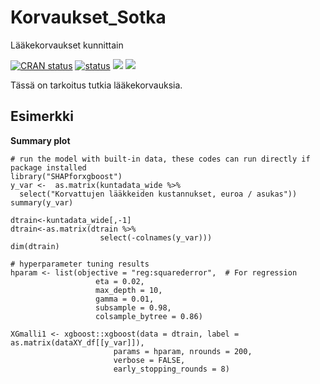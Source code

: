 # Korvaukset_Sotka
Lääkekorvaukset kunnittain

<!-- badges: start -->

[![CRAN status](https://www.r-pkg.org/badges/version/SHAPforxgboost)](https://CRAN.R-project.org/package=SHAPforxgboost) [![status](https://www.repostatus.org/badges/latest/active.svg)](https://www.repostatus.org/#active) [![](https://cranlogs.r-pkg.org/badges/SHAPforxgboost)](https://cran.r-project.org/package=SHAPforxgboost) [![](https://cranlogs.r-pkg.org/badges/grand-total/SHAPforxgboost?color=orange)](https://cran.r-project.org/package=SHAPforxgboost)

<!-- badges: end -->

Tässä on tarkoitus tutkia lääkekorvauksia.


## Esimerkki

**Summary plot**

```{r}
# run the model with built-in data, these codes can run directly if package installed  
library("SHAPforxgboost")
y_var <-  as.matrix(kuntadata_wide %>%
  select("Korvattujen lääkkeiden kustannukset, euroa / asukas"))
summary(y_var)

dtrain<-kuntadata_wide[,-1]
dtrain<-as.matrix(dtrain %>%
                    select(-colnames(y_var)))
dim(dtrain)

# hyperparameter tuning results
hparam <- list(objective = "reg:squarederror",  # For regression
                   eta = 0.02,
                   max_depth = 10,
                   gamma = 0.01,
                   subsample = 0.98,
                   colsample_bytree = 0.86)

XGmalli1 <- xgboost::xgboost(data = dtrain, label = as.matrix(dataXY_df[[y_var]]), 
                       params = hparam, nrounds = 200,
                       verbose = FALSE, 
                       early_stopping_rounds = 8)
                       

